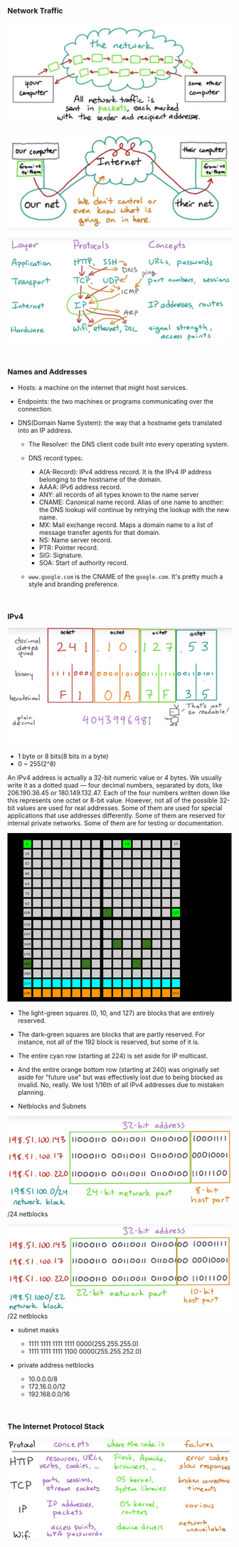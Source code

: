 ### Network Traffic

![network traffic](imgs/NetworkTraffic.png)

![network traffic](imgs/NetworkTraffic1.png)

![The IETF Model](imgs/IETFmodel.png)

&nbsp;

### Names and Addresses

- Hosts: a machine on the internet that might host services.

- Endpoints: the two machines or programs communicating over the connection.

- DNS(Domain Name System): the way that a hostname gets translated into an IP address.

  - The Resolver: the DNS client code built into every operating system.

  - DNS record types:

    - A(A-Record): IPv4 address record. It is the IPv4 IP address belonging to the hostname of the domain.
    - AAAA: IPv6 address record.
    - ANY: all records of all types known to the name server
    - CNAME: Canonical name record. Alias of one name to another: the DNS lookup will continue by retrying the lookup with the new name.
    - MX: Mail exchange record. Maps a domain name to a list of message transfer agents for that domain.
    - NS: Name server record.
    - PTR: Pointer record.
    - SIG: Signature.
    - SOA: Start of authority record.

  - `www.google.com` is the CNAME of the `google.com`. It's pretty much a style and branding preference.

&nbsp;

### IPv4

![IPv4 address](imgs/IPv4.png)
  - 1 byte or 8 bits(8 bits in a byte)
  - 0 ~ 255(2^8)

An IPv4 address is actually a 32-bit numeric value or 4 bytes. We usually write it as a dotted quad — four decimal numbers, separated by dots, like 206.190.36.45 or 180.149.132.47. Each of the four numbers written down like this represents one octet or 8-bit value.
However, not all of the possible 32-bit values are used for real addresses. Some of them are used for special applications that use addresses differently. Some of them are reserved for internal private networks. Some of them are for testing or documentation.

![](imgs/IPv4AddressChart.png)
  - The light-green squares (0, 10, and 127) are blocks that are entirely reserved.
  - The dark-green squares are blocks that are partly reserved. For instance, not all of the 192 block is reserved, but some of it is.
  - The entire cyan row (starting at 224) is set aside for IP multicast.
  - And the entire orange bottom row (starting at 240) was originally set aside for "future use" but was effectively lost due to being blocked as invalid. No, really. We lost 1/16th of all IPv4 addresses due to mistaken planning.

- Netblocks and Subnets

![](imgs/24netblocks.png)
/24 netblocks

![](imgs/22netblocks.png)
/22 netblocks

  - subnet masks
    - 1111 1111 1111 1111 0000(255.255.255.0)
    - 1111 1111 1111 1100 0000(255.255.252.0)

  - private address netblocks
    - 10.0.0.0/8
    - 172.16.0.0/12
    - 192.168.0.0/16

&nbsp;

### The Internet Protocol Stack

![InternetProtocolStack](imgs/InternetProtocolStack.png)
